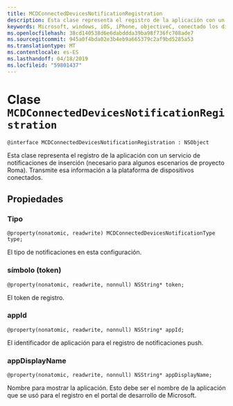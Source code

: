 ```yaml
---
title: MCDConnectedDevicesNotificationRegistration
description: Esta clase representa el registro de la aplicación con un servicio de notificaciones de inserción (necesario para algunos escenarios de proyecto Roma).
keywords: Microsoft, windows, iOS, iPhone, objectiveC, conectado los dispositivos, proyecto Roma
ms.openlocfilehash: 38cd140538d6e6dabddda39ba98f736fc708ade7
ms.sourcegitcommit: 945a0f4bda02e3b4eb9a665379c2af9bd5285a53
ms.translationtype: MT
ms.contentlocale: es-ES
ms.lasthandoff: 04/18/2019
ms.locfileid: "59801437"
---
```

# <a name="class-mcdconnecteddevicesnotificationregistration"></a>Clase `MCDConnectedDevicesNotificationRegistration` 

```
@interface MCDConnectedDevicesNotificationRegistration : NSObject
```  
 Esta clase representa el registro de la aplicación con un servicio de notificaciones de inserción (necesario para algunos escenarios de proyecto Roma). Transmite esa información a la plataforma de dispositivos conectados.

## <a name="properties"></a>Propiedades

### <a name="type"></a>Tipo
`@property(nonatomic, readwrite) MCDConnectedDevicesNotificationType type;`

El tipo de notificaciones en esta configuración.

### <a name="token"></a>símbolo (token)
`@property(nonatomic, readwrite, nonnull) NSString* token;`

El token de registro.

### <a name="appid"></a>appId
`@property(nonatomic, readwrite, nonnull) NSString* appId;`

El identificador de aplicación para el registro de notificaciones push.

### <a name="appdisplayname"></a>appDisplayName
`@property(nonatomic, readwrite, nonnull) NSString* appDisplayName;`

Nombre para mostrar la aplicación. Esto debe ser el nombre de la aplicación que se usó para el registro en el portal de desarrollo de Microsoft.